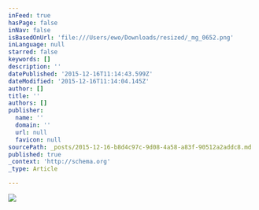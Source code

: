 ```yaml
---
inFeed: true
hasPage: false
inNav: false
isBasedOnUrl: 'file:///Users/ewo/Downloads/resized/_mg_0652.png'
inLanguage: null
starred: false
keywords: []
description: ''
datePublished: '2015-12-16T11:14:43.599Z'
dateModified: '2015-12-16T11:14:04.145Z'
author: []
title: ''
authors: []
publisher:
  name: ''
  domain: ''
  url: null
  favicon: null
sourcePath: _posts/2015-12-16-b8d4c97c-9d08-4a58-a83f-90512a2addc8.md
published: true
_context: 'http://schema.org'
_type: Article

---
```

![](https://s3-us-west-2.amazonaws.com/the-grid-img/p/20e43ed6165021587dfc7ae6a60666db63fecfc5.png)
